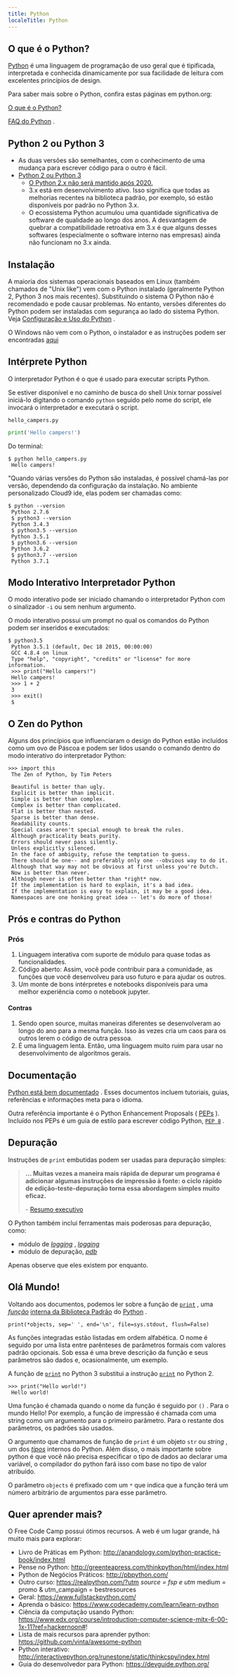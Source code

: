 ```yaml
---
title: Python
localeTitle: Python
---
```

## O que é o Python?

[Python](https://www.python.org) é uma linguagem de programação de uso geral que é tipificada, interpretada e conhecida dinamicamente por sua facilidade de leitura com excelentes princípios de design.

Para saber mais sobre o Python, confira estas páginas em python.org:

[O que é o Python?](https://www.python.org/doc/essays/blurb/)

[FAQ do Python](https://docs.python.org/3/faq/general.html) .

## Python 2 ou Python 3

*   As duas versões são semelhantes, com o conhecimento de uma mudança para escrever código para o outro é fácil.
*   [Python 2 ou Python 3](https://wiki.python.org/moin/Python2orPython3)
    *   [O Python 2.x não será mantido após 2020.](https://www.python.org/dev/peps/pep-0373/)
    *   3.x está em desenvolvimento ativo. Isso significa que todas as melhorias recentes na biblioteca padrão, por exemplo, só estão disponíveis por padrão no Python 3.x.
    *   O ecossistema Python acumulou uma quantidade significativa de software de qualidade ao longo dos anos. A desvantagem de quebrar a compatibilidade retroativa em 3.x é que alguns desses softwares (especialmente o software interno nas empresas) ainda não funcionam no 3.x ainda.

## Instalação

A maioria dos sistemas operacionais baseados em Linux (também chamados de "Unix like") vem com o Python instalado (geralmente Python 2, Python 3 nos mais recentes). Substituindo o sistema O Python não é recomendado e pode causar problemas. No entanto, versões diferentes do Python podem ser instaladas com segurança ao lado do sistema Python. Veja [Configuração e Uso do Python](https://docs.python.org/3/using/index.html) .

O Windows não vem com o Python, o instalador e as instruções podem ser encontradas [aqui](https://docs.python.org/3/using/windows.html)

## Intérprete Python

O interpretador Python é o que é usado para executar scripts Python.

Se estiver disponível e no caminho de busca do shell Unix tornar possível iniciá-lo digitando o comando `python` seguido pelo nome do script, ele invocará o interpretador e executará o script.

`hello_campers.py`

```python
print('Hello campers!') 
```

Do terminal:
```
$ python hello_campers.py 
 Hello campers! 
```

"Quando várias versões do Python são instaladas, é possível chamá-las por versão, dependendo da configuração da instalação. No ambiente personalizado Cloud9 ide, elas podem ser chamadas como:
```
$ python --version 
 Python 2.7.6 
 $ python3 --version 
 Python 3.4.3 
 $ python3.5 --version 
 Python 3.5.1 
 $ python3.6 --version 
 Python 3.6.2 
 $ python3.7 --version 
 Python 3.7.1 
```

## Modo Interativo Interpretador Python

O modo interativo pode ser iniciado chamando o interpretador Python com o sinalizador `-i` ou sem nenhum argumento.

O modo interativo possui um prompt no qual os comandos do Python podem ser inseridos e executados:
```
$ python3.5 
 Python 3.5.1 (default, Dec 18 2015, 00:00:00) 
 GCC 4.8.4 on linux 
 Type "help", "copyright", "credits" or "license" for more information. 
 >>> print("Hello campers!") 
 Hello campers! 
 >>> 1 + 2 
 3 
 >>> exit() 
 $ 
```

## O Zen do Python

Alguns dos princípios que influenciaram o design do Python estão incluídos como um ovo de Páscoa e podem ser lidos usando o comando dentro do modo interativo do interpretador Python:
```
>>> import this 
 The Zen of Python, by Tim Peters 
 
 Beautiful is better than ugly. 
 Explicit is better than implicit. 
 Simple is better than complex. 
 Complex is better than complicated. 
 Flat is better than nested. 
 Sparse is better than dense. 
 Readability counts. 
 Special cases aren't special enough to break the rules. 
 Although practicality beats purity. 
 Errors should never pass silently. 
 Unless explicitly silenced. 
 In the face of ambiguity, refuse the temptation to guess. 
 There should be one-- and preferably only one --obvious way to do it. 
 Although that way may not be obvious at first unless you're Dutch. 
 Now is better than never. 
 Although never is often better than *right* now. 
 If the implementation is hard to explain, it's a bad idea. 
 If the implementation is easy to explain, it may be a good idea. 
 Namespaces are one honking great idea -- let's do more of those! 
```

## Prós e contras do Python

### Prós

1.  Linguagem interativa com suporte de módulo para quase todas as funcionalidades.
2.  Código aberto: Assim, você pode contribuir para a comunidade, as funções que você desenvolveu para uso futuro e para ajudar os outros.
3.  Um monte de bons intérpretes e notebooks disponíveis para uma melhor experiência como o notebook jupyter.

#### Contras

1.  Sendo open source, muitas maneiras diferentes se desenvolveram ao longo do ano para a mesma função. Isso às vezes cria um caos para os outros lerem o código de outra pessoa.
2.  É uma linguagem lenta. Então, uma linguagem muito ruim para usar no desenvolvimento de algoritmos gerais.

## Documentação

[Python está bem documentado](https://docs.python.org/3/) . Esses documentos incluem tutoriais, guias, referências e informações meta para o idioma.

Outra referência importante é o Python Enhancement Proposals ( [PEPs](https://www.python.org/dev/peps/) ). Incluído nos PEPs é um guia de estilo para escrever código Python, [`PEP 8`](https://www.python.org/dev/peps/pep-0008/) .

## Depuração

Instruções de `print` embutidas podem ser usadas para depuração simples:

> **… Muitas vezes a maneira mais rápida de depurar um programa é adicionar algumas instruções de impressão à fonte: o ciclo rápido de edição-teste-depuração torna essa abordagem simples muito eficaz.**
> 
> \- [Resumo executivo](https://www.python.org/doc/essays/blurb/)

O Python também inclui ferramentas mais poderosas para depuração, como:

*   módulo de [_logging_](https://docs.python.org/3/library/logging.html) , [_logging_](https://docs.python.org/3/library/logging.html)
*   módulo de depuração, [_pdb_](https://docs.python.org/3/library/pdb.html)

Apenas observe que eles existem por enquanto.

## Olá Mundo!

Voltando aos documentos, podemos ler sobre a função de [`print`](https://docs.python.org/3/library/functions.html#print) , uma [_função_](https://docs.python.org/3/library/functions.html) [interna da Biblioteca Padrão](https://docs.python.org/3/library/index.html) do [Python](https://docs.python.org/3/library/index.html) .
```
print(*objects, sep=' ', end='\n', file=sys.stdout, flush=False) 
```

As funções integradas estão listadas em ordem alfabética. O nome é seguido por uma lista entre parênteses de parâmetros formais com valores padrão opcionais. Sob essa é uma breve descrição da função e seus parâmetros são dados e, ocasionalmente, um exemplo.

A função de [`print`](https://docs.python.org/3/library/functions.html#print) no Python 3 substitui a instrução [`print`](https://docs.python.org/2/reference/simple_stmts.html#print) no Python 2.
```
>>> print("Hello world!") 
 Hello world! 
```

Uma função é chamada quando o nome da função é seguido por `()` . Para o mundo Hello! Por exemplo, a função de impressão é chamada com uma string como um argumento para o primeiro parâmetro. Para o restante dos parâmetros, os padrões são usados.

O argumento que chamamos de função de `print` é um objeto `str` ou _string_ , um dos [_tipos_](https://docs.python.org/3/library/stdtypes.html#text-sequence-type-str) internos do Python. Além disso, o mais importante sobre python é que você não precisa especificar o tipo de dados ao declarar uma variável, o compilador do python fará isso com base no tipo de valor atribuído.

O parâmetro `objects` é prefixado com um `*` que indica que a função terá um número arbitrário de argumentos para esse parâmetro.

## Quer aprender mais?

O Free Code Camp possui ótimos recursos. A web é um lugar grande, há muito mais para explorar:

*   Livro de Práticas em Python: http://anandology.com/python-practice-book/index.html
*   Pense no Python: http://greenteapress.com/thinkpython/html/index.html
*   Python de Negócios Práticos: http://pbpython.com/
*   Outro curso: https://realpython.com/?utm _source = fsp e utm_ medium = promo & utm\_campaign = bestresources
*   Geral: https://www.fullstackpython.com/
*   Aprenda o básico: https://www.codecademy.com/learn/learn-python
*   Ciência da computação usando Python: https://www.edx.org/course/introduction-computer-science-mitx-6-00-1x-11?ref=hackernoon#!
*   Lista de mais recursos para aprender python: https://github.com/vinta/awesome-python
*   Python interativo: http://interactivepython.org/runestone/static/thinkcspy/index.html
*   Guia do desenvolvedor para Python: https://devguide.python.org/
